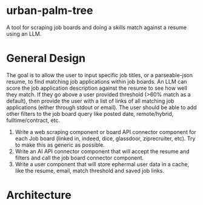 # urban-palm-tree
A tool for scraping job boards and doing a skills match against a resume using an LLM. 

# General Design
The goal is to allow the user to input specific job titles, or a parseable-json resume, to find matching job applications within job boards. An LLM can score the job application description against the resume to see how well they match. If they go above a user provided threshold (>60% match as a default), then provide the user with a list of links of all matching job applications (either through stdout or email). The user should be able to add other filters to the job board query like posted date, remote/hybrid, fulltime/contract, etc.

1. Write a web scraping component or board API connector component for each Job board (linked in, indeed, dice, glassdoor, ziprecruiter, etc). Try to make this as generic as possible. 
2. Write an AI API connector component that will accept the resume and filters and call the job board connector component.
3. Write a user component that will store ephermal user data in a cache, like the resume, email, match threshold and saved job links.

# Architecture
